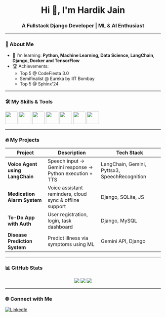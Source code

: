 <h1 align="center">Hi 👋, I'm Hardik Jain</h1>
<h3 align="center">A Fullstack Django Developer | ML & AI Enthusiast </h3>

---

### 🚀 About Me
- 🌱 I’m learning: **Python, Machine Learning, Data Science, LangChain, Django, Docker and TensorFlow**
- 🏆 Achievements:
  - Top 5 @ CodeFiesta 3.0
  - Semifinalist @ Eureka by IIT Bombay
  - Top 5 @ Sphinx'24

---

### 🛠️ My Skills & Tools

<p align="left">
  <img src="https://cdn.jsdelivr.net/gh/devicons/devicon/icons/python/python-original.svg" width="40"/>
  <img src="https://cdn.jsdelivr.net/gh/devicons/devicon/icons/django/django-plain.svg" width="40"/>
  <img src="https://cdn.jsdelivr.net/gh/devicons/devicon/icons/mysql/mysql-original-wordmark.svg" width="40"/>
  <img src="https://cdn.jsdelivr.net/gh/devicons/devicon/icons/git/git-original.svg" width="40"/>
  <img src="https://cdn.jsdelivr.net/gh/devicons/devicon/icons/linux/linux-original.svg" width="40"/>
  <img src="https://cdn.jsdelivr.net/gh/devicons/devicon/icons/html5/html5-original.svg" width="40"/>
  <img src="https://cdn.jsdelivr.net/gh/devicons/devicon/icons/css3/css3-original.svg" width="40"/>
</p>

---

### 🔥 My Projects

| Project | Description | Tech Stack |
|--------|-------------|------------|
| **Voice Agent using LangChain** | Speech input → Gemini response → Python execution + TTS | LangChain, Gemini, Pyttsx3, SpeechRecognition |
| **Medication Alarm System** | Voice assistant reminders, cloud sync & offline support | Django, SQLite, JS |
| **To-Do App with Auth** | User registration, login, task dashboard | Django, MySQL |
| **Disease Prediction System** | Predict illness via symptoms using ML | Gemini API, Django |

---

### 📊 GitHub Stats

<p align="center">
  <img src="https://github-readme-stats.vercel.app/api?username=hardik450&show_icons=true&theme=tokyonight" />
  <img src="https://github-readme-streak-stats.herokuapp.com/?user=hardik450&theme=tokyonight" />
  <img src="https://github-readme-stats.vercel.app/api/top-langs/?username=hardik450&layout=compact&theme=tokyonight" />
</p>

---

### 🌐 Connect with Me

[![LinkedIn](https://img.shields.io/badge/LinkedIn-blue?style=for-the-badge&logo=linkedin)](https://linkedin.com/in/hardik-jain-harsora-08b75a1b8)

